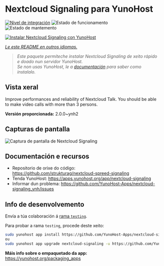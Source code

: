 <!--
NOTA: Este README foi creado automáticamente por <https://github.com/YunoHost/apps/tree/master/tools/readme_generator>
NON debe editarse manualmente.
-->

# Nextcloud Signaling para YunoHost

[![Nivel de integración](https://dash.yunohost.org/integration/nextcloud-signaling.svg)](https://ci-apps.yunohost.org/ci/apps/nextcloud-signaling/) ![Estado de funcionamento](https://ci-apps.yunohost.org/ci/badges/nextcloud-signaling.status.svg) ![Estado de mantemento](https://ci-apps.yunohost.org/ci/badges/nextcloud-signaling.maintain.svg)

[![Instalar Nextcloud Signaling con YunoHost](https://install-app.yunohost.org/install-with-yunohost.svg)](https://install-app.yunohost.org/?app=nextcloud-signaling)

*[Le este README en outros idiomas.](./ALL_README.md)*

> *Este paquete permíteche instalar Nextcloud Signaling de xeito rápido e doado nun servidor YunoHost.*  
> *Se non usas YunoHost, le a [documentación](https://yunohost.org/install) para saber como instalalo.*

## Vista xeral

Improve performances and reliability of Nextcloud Talk. You should be able to make video calls with more than 3 persons.


**Versión proporcionada:** 2.0.0~ynh2

## Capturas de pantalla

![Captura de pantalla de Nextcloud Signaling](./doc/screenshots/nextcloud-hub7-talk-preview.webp)

## Documentación e recursos

- Repositorio de orixe do código: <https://github.com/strukturag/nextcloud-spreed-signaling>
- Tenda YunoHost: <https://apps.yunohost.org/app/nextcloud-signaling>
- Informar dun problema: <https://github.com/YunoHost-Apps/nextcloud-signaling_ynh/issues>

## Info de desenvolvemento

Envía a túa colaboración á [rama `testing`](https://github.com/YunoHost-Apps/nextcloud-signaling_ynh/tree/testing).

Para probar a rama `testing`, procede deste xeito:

```bash
sudo yunohost app install https://github.com/YunoHost-Apps/nextcloud-signaling_ynh/tree/testing --debug
ou
sudo yunohost app upgrade nextcloud-signaling -u https://github.com/YunoHost-Apps/nextcloud-signaling_ynh/tree/testing --debug
```

**Máis info sobre o empaquetado da app:** <https://yunohost.org/packaging_apps>
